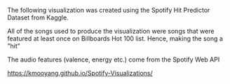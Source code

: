 The following visualization was created using the Spotify Hit Predictor Dataset from Kaggle.

All of the songs used to produce the visualization were songs that were featured at least once on Billboards Hot 100 list. Hence, making the song a "hit"

The audio features (valence, energy etc.) come from the Spotify Web API

https://kmooyang.github.io/Spotify-Visualizations/
